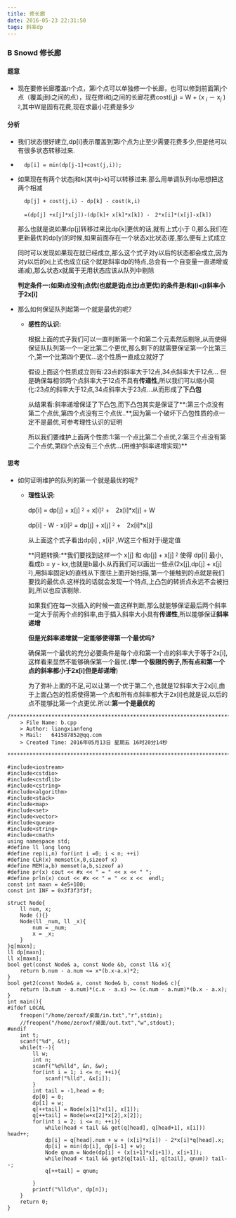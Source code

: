 ```yaml
---
title: 修长廊
date: 2016-05-23 22:31:50
tags: 斜率dp
---
```


### B Snowd 修长廊

#### 题意

- 现在要修长廊覆盖n个点，第i个点可以单独修一个长廊，也可以修到前面第j个点（覆盖j到i之间的点），现在修i和j之间的长廊花费cost(i,j) = W + (x $_{i}$ － x$_{j}$ ) $^_{2}$,其中W是固有花费,现在求最小花费是多少

#### 分析

- 我们状态很好建立,dp[i]表示覆盖到第i个点为止至少需要花费多少,但是他可以有很多状态转移过来.

-       dp[i] = min(dp[j-1]+cost(j,i));

- 如果现在有两个状态j和k(其中j>k)可以转移过来.那么用单调队列dp思想把这两个相减

		dp[j] + cost(j,i) - dp[k] - cost(k,i)
        	
 		=(dp[j] +x[j]*x[j])-(dp[k]+ x[k]*x[k]) -　2*x[i]*(x[j]-x[k])
        
	那么也就是说如果dp[j]转移过来比dp[k]更优的话,就有上式小于 0,那么我们在更新最优的dp[y]的时候,如果前面存在一个状态x比状态i差,那么便有上式成立
	
	同时可以发现如果现在就已经成立,那么这个式子对y以后的状态都会成立,因为对y以后的x[i](i>=y)上式也成立(这个就是斜率dp的特点,总会有一个自变量一直递增或递减),那么状态x就属于无用状态应该从队列中剔除
	
	**判定条件一:如果i点没有j点优(也就是说j点比i点更优)的条件是i和j(i<j)斜率小于2x[i]**
	
- 那么如何保证队列起第一个就是最优的呢?

	- **感性的认识:**
	
		根据上面的式子我们可以一直判断第一个和第二个元素然后剔除,从而使得保证队队列第一个一定比第二个更优,那么剩下的就需要保证第一个比第三个,第一个比第四个更优...这个性质一直成立就好了
	
		假设上面这个性质成立则有:23点的斜率大于12点,34点斜率大于12点...
	但是确保每相邻两个点斜率大于12点不具有**传递性**,所以我们可以缩小简化:23点的斜率大于12点,34点斜率大于23点...从而形成了**下凸包**
	
		从结果看:斜率递增保证了下凸包,而下凸包其实是保证了**:第三个点没有第二个点优,第四个点没有三个点优..**,因为第一个破坏下凸包性质的点一定不是最优,可参考理性认识的证明
		
		
		所以我们要维护上面两个性质:1:第一个点比第二个点优,2:第三个点没有第二个点优,第四个点没有三个点优...(用维护斜率递增实现)**
	
	
	
#### 思考
-	如何证明维护的队列的第一个就是最优的呢?
	-	**理性认识:**
	
		dp[i] = dp[j] + x[j] $^_{2}$ + x[i]$^_{2}$ +　2x[i]*x[j] + W
		
		dp[i] - W - x[i]$^_{2}$  = dp[j] + x[j] $^_{2}$ +　2x[i]*x[j] 
	
		从上面这个式子看出dp[i] , x[i]$^_{2}$ ,Ｗ这三个相对于i是定值
		
		**问题转换:**我们要找到这样一个 x[j] 和 dp[j] + x[j] $^_{2}$ 使得 dp[i] 最小,看成b = y - kx,也就是b最小.从而我们可以画出一些点(2x[j],dp[j] + x[j] $^_{2}$),用斜率固定k的直线从下面往上面开始扫描,第一个接触到的点就是我们要找的最优点.这样找的话就会发现一个特点,上凸包的转折点永远不会被扫到,所以也应该剔除.
	
		如果我们在每一次插入的时候一直这样判断,那么就能够保证最后两个斜率一定大于前两个点的斜率,由于插入斜率大小具有**传递性**,所以能够保证**斜率递增**
		
		**但是光斜率递增就一定能够使得第一个最优吗?**
		
		确保第一个最优的充分必要条件是每个点和第一个点的斜率大于等于2x[i],这样看来显然不能够确保第一个最优.(**举一个极限的例子,所有点和第一个点的斜率都小于2x[i]但是却递增**)
		
		为了弥补上面的不足,可以让第一个优于第二个,也就是12斜率大于2x[i],由于上面凸包的性质使得第一个点和所有点斜率都大于2x[i]也就是说,以后的点不能够比第一个点更优.所以:**第一个是最优的**
        
```
/*************************************************************************
	> File Name: b.cpp
	> Author: liangxianfeng
	> Mail:   641587852@qq.com
	> Created Time: 2016年05月13日 星期五 16时20分14秒
 ************************************************************************/

#include<iostream>
#include<cstdio>
#include<cstdlib>
#include<cstring>
#include<algorithm>
#include<stack>
#include<map>
#include<set>
#include<vector>
#include<queue>
#include<string>
#include<cmath>
using namespace std;
#define ll long long
#define rep(i,n) for(int i =0; i < n; ++i)
#define CLR(x) memset(x,0,sizeof x)
#define MEM(a,b) memset(a,b,sizeof a)
#define pr(x) cout << #x << " = " << x << " ";
#define prln(x) cout << #x << " = " << x <<  endl; 
const int maxn = 4e5+100;
const int INF = 0x3f3f3f3f;

struct Node{
    ll num, x;
    Node (){}
    Node(ll _num, ll _x){
        num = _num;
        x = _x;
    }
}q[maxn];
ll dp[maxn];
ll x[maxn];
bool get(const Node& a, const Node &b, const ll& x){
    return b.num - a.num <= x*(b.x-a.x)*2;
}
bool get2(const Node& a, const Node& b, const Node& c){
    return (b.num - a.num)*(c.x - a.x) >= (c.num - a.num)*(b.x - a.x);
}
int main(){
#ifdef LOCAL
	freopen("/home/zeroxf/桌面/in.txt","r",stdin);
	//freopen("/home/zeroxf/桌面/out.txt","w",stdout);
#endif
    int t;
    scanf("%d", &t);
    while(t--){
        ll w;
        int n;
        scanf("%d%lld", &n, &w);
        for(int i = 1; i <= n; ++i){
            scanf("%lld", &x[i]);
        }
        int tail = -1,head = 0;
        dp[0] = 0;
        dp[1] = w;
        q[++tail] = Node(x[1]*x[1], x[1]);
        q[++tail] = Node(w+x[2]*x[2],x[2]);
        for(int i = 2; i <= n; ++i){
            while(head < tail && get(q[head], q[head+1], x[i])) head++;
            dp[i] = q[head].num + w + (x[i]*x[i]) - 2*x[i]*q[head].x;
            dp[i] = min(dp[i], dp[i-1] + w);
            Node qnum = Node(dp[i] + (x[i+1]*x[i+1]), x[i+1]);
            while(head < tail && get2(q[tail-1], q[tail], qnum)) tail--;
            q[++tail] = qnum;

        }
        printf("%lld\n", dp[n]);
    }
	return 0;
}
```